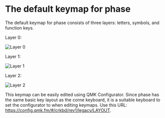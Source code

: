 # The default keymap for phase

The default keymap for phase consists of three layers: letters, symbols, and function keys.

Layer 0:

![Layer 0](images/layer-0.png)

Layer 1:

![Layer 1](images/layer-1.png)

Layer 2:

![Layer 2](images/layer-2.png)

This keymap can be easily edited using QMK Configurator. Since phase has the same basic key layout as the corne keyboard, it is a suitable keyboard to set the configurator to when editing keymaps. Use this URL: https://config.qmk.fm/#/crkbd/rev1/legacy/LAYOUT.
